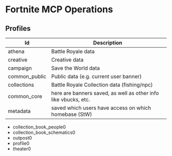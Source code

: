# Fortnite MCP Operations

## Profiles

| Id | Description |
| --- | --- |
| athena | Battle Royale data |
| creative | Creative data |
| campaign | Save the World data |
| common_public | Public data (e.g. current user banner) |
| collections | Battle Royale Collection data (fishing/npc) |
| common_core | here are banners saved, as well as other info like vbucks, etc. |
| metadata | saved which users have access on which homebase (StW) |

- collection_book_people0
- collection_book_schematics0
- outpost0
- profile0
- theater0
